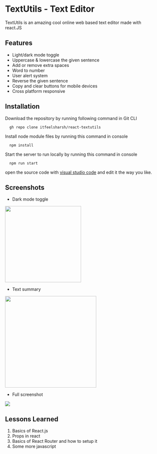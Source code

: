 
# TextUtils - Text Editor

TextUtils is an amazing cool online web based text editor made with react.JS 


## Features

- Light/dark mode toggle
- Uppercase & lowercase the given sentence
- Add or remove extra spaces
- Word to number
- User alert system
- Reverse the given sentence
- Copy and clear buttons for mobile devices
- Cross platform responsive


## Installation

Download the repository by running following command in Git CLI

```console
  gh repo clone itfeelsharsh/react-textutils
```

Install node module files by running this command in console

```console
  npm install
```

Start the server to run locally by running this command in console

```console
  npm run start
```

open the source code with [visual studio code](https://code.visualstudio.com/download) and edit it the way you like.


## Screenshots

- Dark mode toggle
<img src="https://i.imgur.com/6SQlkUq.png" width="250">

- Text summary
<img src="https://i.imgur.com/e039I1K.png" width="300">

- Full screenshot

<img src="https://i.imgur.com/D5sJJ1y.png">


## Lessons Learned

1) Basics of React.js
2) Props in react
3) Basics of React Router and how to setup it
4) Some more javascript


